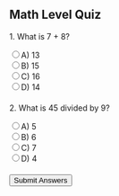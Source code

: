 
<html>
<head>
    <title>Math Level Quiz</title>
    <style>
        .question {
            margin-bottom: 20px;
        }
    </style>
</head>
<body>
    <h2>Math Level Quiz</h2>
    <form id="mathQuiz">
        <div class="question">
            <p>1. What is 7 + 8?</p>
            <input type="radio" id="q1a" name="q1" value="A"><label for="q1a">A) 13</label><br>
            <input type="radio" id="q1b" name="q1" value="B"><label for="q1b">B) 15</label><br>
            <input type="radio" id="q1c" name="q1" value="C"><label for="q1c">C) 16</label><br>
            <input type="radio" id="q1d" name="q1" value="D"><label for="q1d">D) 14</label>
        </div>
        <div class="question">
            <p>2. What is 45 divided by 9?</p>
            <input type="radio" id="q2a" name="q2" value="A"><label for="q2a">A) 5</label><br>
            <input type="radio" id="q2b" name="q2" value="B"><label for="q2b">B) 6</label><br>
            <input type="radio" id="q2c" name="q2" value="C"><label for="q2c">C) 7</label><br>
            <input type="radio" id="q2d" name="q2" value="D"><label for="q2d">D) 4</label>
        </div>
        <!-- Add more questions as needed -->
        
 </form>
<div id="result"></div>

<button type="button" onclick="submitQuiz()">Submit Answers</button>
    <div id="result"></div>
    <div id="quizResultsDisplay">
    </div>

<script>
    function submitQuiz() {
    var score = 0;
    var totalQuestions = 2; // Adjust based on your quiz's total questions
    var quizResults = {
        correctAnswers: 0,
        totalQuestions: totalQuestions,
        gradeLevel: "",
    };

    // Checking answers (example)
    if(document.getElementById('q1b').checked) score++;
    if(document.getElementById('q2a').checked) score++;

    // Updating quizResults object
    quizResults.correctAnswers = score;

    // Determine the grade level based on score
    if(score === totalQuestions) {
        quizResults.gradeLevel = "10th grade or higher";
    } else if(score >= totalQuestions / 2) {
        quizResults.gradeLevel = "around 8th grade";
    } else {
        quizResults.gradeLevel = "around 6th grade";
    }

    // Display results on the webpage
    // Ensure you have an element with ID 'quizResultsDisplay' in your HTML
    document.getElementById('quizResultsDisplay').textContent = `Quiz Results: ${JSON.stringify(quizResults)}`;



    // Prepare to send the results to the API
    const url ='http://127.0.0.1:8086/api/users/diet';
    const body = { quizResults: quizResults };
    const authOptions = {
        mode: 'cors',
        credentials: 'include',
        headers: {
            'Content-Type': 'application/json',
        },
        method: 'PUT',
        cache: 'no-cache',
        body: JSON.stringify(body)
    };

    // Send the quiz results to the API
    fetch(url, authOptions)
    .then(response => {
        if (!response.ok) {
            // Handle error response from the Web API
            console.error('Error: ' + response.status);
            return;
        }
        // Success handling here
        // For example, display a success message or redirect
    })
    .catch(err => {
        // Handle potential errors, such as network issues
        console.error(err);
    });
}

</script>


